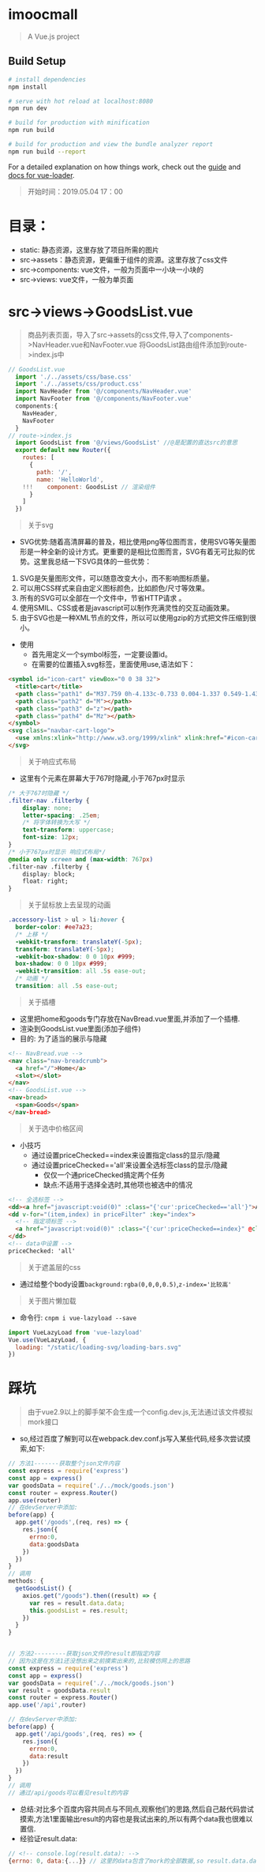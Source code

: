 # imoocmall

> A Vue.js project

## Build Setup

``` bash
# install dependencies
npm install

# serve with hot reload at localhost:8080
npm run dev

# build for production with minification
npm run build

# build for production and view the bundle analyzer report
npm run build --report
```

For a detailed explanation on how things work, check out the [guide](http://vuejs-templates.github.io/webpack/) and [docs for vue-loader](http://vuejs.github.io/vue-loader).
>开始时间：2019.05.04 17：00
# 目录：
* static: 静态资源，这里存放了项目所需的图片 
* src->assets：静态资源，更偏重于组件的资源。这里存放了css文件
* src->components: vue文件，一般为页面中一小块一小块的
* src->views: vue文件，一般为单页面
# src->views->GoodsList.vue
> 商品列表页面，导入了src->assets的css文件,导入了components->NavHeader.vue和NavFooter.vue
> 将GoodsList路由组件添加到route->index.js中
```javaScript
// GoodsList.vue
  import './../assets/css/base.css'
  import './../assets/css/product.css'
  import NavHeader from '@/components/NavHeader.vue'
  import NavFooter from '@/components/NavFooter.vue'
  components:{
    NavHeader,
    NavFooter
  }
// route->index.js 
  import GoodsList from '@/views/GoodsList' //@是配置的直达src的意思
  export default new Router({
    routes: [
      {
        path: '/',
        name: 'HelloWorld',
    !!!    component: GoodsList // 渲染组件
      }
    ]
  })
```
> 关于svg
* SVG优势:随着高清屏幕的普及，相比使用png等位图而言，使用SVG等矢量图形是一种全新的设计方式。更重要的是相比位图而言，SVG有着无可比拟的优势。这里我总结一下SVG具体的一些优势：
1. SVG是矢量图形文件，可以随意改变大小，而不影响图标质量。
2. 可以用CSS样式来自由定义图标颜色，比如颜色/尺寸等效果。
3. 所有的SVG可以全部在一个文件中，节省HTTP请求 。
4. 使用SMIL、CSS或者是javascript可以制作充满灵性的交互动画效果。
5. 由于SVG也是一种XML节点的文件，所以可以使用gzip的方式把文件压缩到很小。
* 使用
  * 首先用定义一个symbol标签，一定要设置id。
  * 在需要的位置插入svg标签，里面使用use,语法如下：
```html
<symbol id="icon-cart" viewBox="0 0 38 32">
  <title>cart</title>
  <path class="path1" d="M37.759 0h-4.133c-0.733 0.004-1.337 0.549-1.434 "></path>
  <path class="path2" d="M"></path>
  <path class="path3" d="z"></path>
  <path class="path4" d="Mz"></path>
</symbol>
<svg class="navbar-cart-logo">
  <use xmlns:xlink="http://www.w3.org/1999/xlink" xlink:href="#icon-cart"></use>
</svg>
```
>关于响应式布局
* 这里有个元素在屏幕大于767时隐藏,小于767px时显示
```css
/* 大于767时隐藏 */
.filter-nav .filterby {
    display: none;
    letter-spacing: .25em;
    /* 将字体转换为大写 */
    text-transform: uppercase;
    font-size: 12px;
}
/* 小于767px时显示 响应式布局*/
@media only screen and (max-width: 767px)
.filter-nav .filterby {
    display: block;
    float: right;
}
```
>关于鼠标放上去呈现的动画
```css
.accessory-list > ul > li:hover {
  border-color: #ee7a23;
  /* 上移 */
  -webkit-transform: translateY(-5px);
  transform: translateY(-5px);
  -webkit-box-shadow: 0 0 10px #999;
  box-shadow: 0 0 10px #999;
  -webkit-transition: all .5s ease-out;
  /* 动画 */
  transition: all .5s ease-out;
```
>关于插槽
* 这里把home和goods专门存放在NavBread.vue里面,并添加了一个插槽.
* 渲染到GoodsList.vue里面(添加子组件)
* 目的: 为了适当的展示与隐藏
```html
<!-- NavBread.vue -->
<nav class="nav-breadcrumb">
  <a href="/">Home</a>
  <slot></slot>
</nav>
<!-- GoodsList.vue -->
<nav-bread>
  <span>Goods</span>
</nav-bread>
```
> 关于选中价格区间
* 小技巧
  * 通过设置priceChecked==index来设置指定class的显示/隐藏
  * 通过设置priceChecked=='all'来设置全选标签class的显示/隐藏
    * 仅仅一个通priceChecked搞定两个任务
    * 缺点:不适用于选择全选时,其他项也被选中的情况
```html
<!-- 全选标签 -->
<dd><a href="javascript:void(0)" :class="{'cur':priceChecked=='all'}">All</a></dd>
<dd v-for="(item,index) in priceFilter" :key="index">
  <!-- 指定项标签 -->
  <a href="javascript:void(0)" :class="{'cur':priceChecked==index}" @click="priceChecked=index">{{item.startPrice}} - {{item.endPrice}}</a>
</dd>
<!-- data中设置 -->
priceChecked: 'all'
```
> 关于遮盖层的css
* 通过给整个body设置`background:rgba(0,0,0,0.5)`,`z-index='比较高'`
> 关于图片懒加载
* 命令行: `cnpm i vue-lazyload --save`
```javaScript
import VueLazyLoad from 'vue-lazyload'
Vue.use(VueLazyLoad, {
  loading: "/static/loading-svg/loading-bars.svg"
})
```









# 踩坑
>由于vue2.9以上的脚手架不会生成一个config.dev.js,无法通过该文件模拟mork接口
* so,经过百度了解到可以在webpack.dev.conf.js写入某些代码,经多次尝试摸索,如下:
```javaScript
// 方法1-------获取整个json文件内容
const express = require('express')
const app = express()
var goodsData = require('./../mock/goods.json')
const router = express.Router()
app.use(router)
// 在devServer中添加:
before(app) {
  app.get('/goods',(req, res) => {
    res.json({
      errno:0,
      data:goodsData
    })
  })
}
// 调用
methods: {
  getGoodsList() {
    axios.get("/goods").then((result) => {
      var res = result.data.data;
      this.goodsList = res.result;
    })
  }
}


// 方法2---------获取json文件的result即指定内容
// 因为这是在方法1还没想出来之前摸索出来的,比较模仿网上的思路
const express = require('express')
const app = express()
var goodsData = require('./../mock/goods.json')
var result = goodsData.result
const router = express.Router()
app.use('/api',router)

// 在devServer中添加:
before(app) {
  app.get('/api/goods',(req, res) => {
    res.json({
      errno:0,
      data:result
    })
  })
}
// 调用
// 通过/api/goods可以看见result的内容
```
* 总结:对比多个百度内容共同点与不同点,观察他们的思路,然后自己敲代码尝试摸索,方法1里面输出result的内容也是我试出来的,所以有两个data我也很难以置信.
* 经验证result.data:
```javaScript
// <!-- console.log(result.data): -->
{errno: 0, data:{...}} // 这里的data包含了mork的全部数据,so result.data.data.result
```